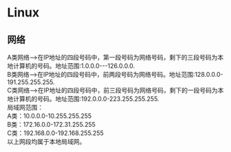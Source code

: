 # Linux
## 网络
A类网络-->在IP地址的四段号码中，第一段号码为网络号码，剩下的三段号码为本地计算机的号码。地址范围:1.0.0.0---126.0.0.0.  
B类网络-->在IP地址的四段号码中，前两段号码为网络号码。地址范围:128.0.0.0-191.255.255.255.    
C类网络-->在IP地址的四段号码中，前三段号码为网络号码，剩下的一段号码为本地计算机的号码。地址范围:192.0.0.0-223.255.255.255.   
局域网范围：  
A类：10.0.0.0-10.255.255.255   
B类：172.16.0.0-172.31.255.255   
C类：192.168.0.0-192.168.255.255   
以上网段均属于本地局域网。  
